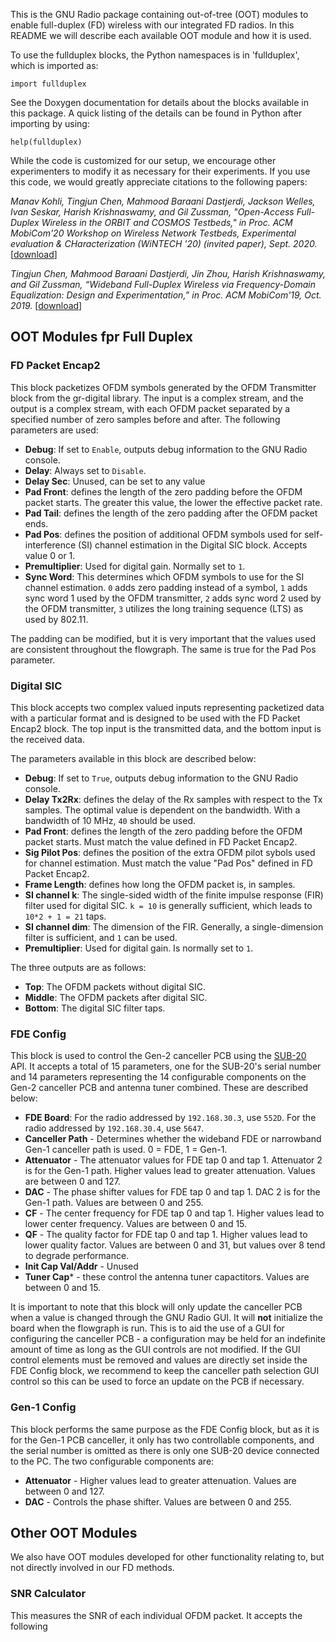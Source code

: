 This is the GNU Radio package containing out-of-tree (OOT) modules to enable full-duplex (FD) wireless with our integrated FD radios. In this README we will describe each available OOT module and how it is used. 

To use the fullduplex blocks, the Python namespaces is in 'fullduplex', which is imported as:

    import fullduplex

See the Doxygen documentation for details about the blocks available in this package. A quick listing of the details can be found in Python after importing by using:

    help(fullduplex)
    
While the code is customized for our setup, we encourage other experimenters to modify it as necessary for their experiments. If you use this code, we would greatly appreciate citations to  the following papers:

*Manav Kohli, Tingjun Chen, Mahmood Baraani Dastjerdi, Jackson Welles, Ivan Seskar, Harish Krishnaswamy, and Gil Zussman, "Open-Access Full-Duplex Wireless in the ORBIT and COSMOS Testbeds," in Proc. ACM MobiCom'20 Workshop on Wireless Network Testbeds, Experimental evaluation & CHaracterization (WiNTECH '20) (invited paper), Sept. 2020.* [[download](https://wimnet.ee.columbia.edu/wp-content/uploads/2020/08/wintech2020_orbit_cosmos_fullduplex_integration.pdf)]

*Tingjun Chen, Mahmood Baraani Dastjerdi, Jin Zhou, Harish Krishnaswamy, and Gil Zussman, “Wideband Full-Duplex Wireless via Frequency-Domain Equalization: Design and Experimentation,” in Proc. ACM MobiCom'19, Oct. 2019.* [[download](https://wimnet.ee.columbia.edu/wp-content/uploads/2018/12/FDE_MobiCom19.pdf)]

## OOT Modules fpr Full Duplex
### FD Packet Encap2 
This block packetizes OFDM symbols generated by the OFDM Transmitter block from the gr-digital library. The input is a complex stream, and the output is a complex stream, with each OFDM packet separated by a specified number of zero samples before and after. The following parameters are used:

* **Debug**: If set to `Enable`, outputs debug information to the GNU Radio console.
* **Delay**: Always set to `Disable`.
* **Delay Sec**: Unused, can be set to any value
* **Pad Front**: defines the length of the zero padding before the OFDM packet starts. The greater this value, the lower the effective packet rate.
* **Pad Tail**: defines the length of the zero padding after the OFDM packet ends.
* **Pad Pos**: defines the position of additional OFDM symbols used for self-interference (SI) channel estimation in the Digital SIC block. Accepts value 0 or 1. 
* **Premultiplier**: Used for digital gain. Normally set to `1`.
* **Sync Word**: This determines which OFDM symbols to use for the SI channel estimation. `0` adds zero padding instead of a symbol, `1` adds sync word 1 used by the OFDM transmitter, `2` adds sync word 2 used by the OFDM transmitter, `3` utilizes the long training sequence (LTS) as used by 802.11.

The padding can be modified, but it is very important that the values used are consistent throughout the flowgraph. The same is true for the Pad Pos parameter.

### Digital SIC
This block accepts two complex valued inputs representing packetized data with a particular format and is designed to be used with the FD Packet Encap2 block. The top input is the transmitted data, and the bottom input is the received data.

The parameters available in this block are described below:
* **Debug**: If set to `True`, outputs debug information to the GNU Radio console.
* **Delay Tx2Rx**: defines the delay of the Rx samples with respect to the Tx samples. The optimal value is dependent on the bandwidth. With a bandwidth of 10 MHz, `40` should be used.
* **Pad Front**: defines the length of the zero padding before the OFDM packet starts. Must match the value defined in FD Packet Encap2.
* **Sig Pilot Pos**: defines the position of the extra OFDM pilot sybols used for channel estimation. Must match the value "Pad Pos" defined in FD Packet Encap2.
* **Frame Length**: defines how long the OFDM packet is, in samples.
* **SI channel k**: The single-sided width of the finite impulse response (FIR) filter used for digital SIC. `k = 10` is generally sufficient, which leads to `10*2 + 1 = 21` taps.
* **SI channel dim**: The dimension of the FIR. Generally, a single-dimension filter is sufficient, and `1` can be used.
* **Premultiplier**: Used for digital gain. Is normally set to `1`.

The three outputs are as follows:
* **Top**: The OFDM packets without digital SIC.
* **Middle**: The OFDM packets after digital SIC.
* **Bottom**: The digital SIC filter taps. 

### FDE Config
This block is used to control the Gen-2 canceller PCB using the [SUB-20](http://www.xdimax.com/sub20/sub20.html) API. It accepts a total of 15 parameters, one for the SUB-20's serial number and 14 parameters representing the 14 configurable components on the Gen-2 canceller PCB and antenna tuner combined. These are described below:
* **FDE Board**: For the radio addressed by `192.168.30.3`, use `552D`. For the radio addressed by `192.168.30.4`, use `5647`.
* **Canceller Path** - Determines whether the wideband FDE or narrowband Gen-1 canceller path is used. 0 = FDE, 1 = Gen-1.
* **Attenuator** - The attenuator values for FDE tap 0 and tap 1. Attenuator 2 is for the Gen-1 path. Higher values lead to greater attenuation. Values are between 0 and 127.
* **DAC** - The phase shifter values for FDE tap 0 and tap 1. DAC 2 is for the Gen-1 path. Values are between 0 and 255.
* **CF** - The center frequency for FDE tap 0 and tap 1. Higher values lead to lower center frequency. Values are between 0 and 15.
* **QF** - The quality factor for FDE tap 0 and tap 1. Higher values lead to lower quality factor. Values are between 0 and 31, but values over 8 tend to degrade performance.
* **Init Cap Val/Addr** - Unused
* **Tuner Cap*** - these control the antenna tuner capactitors. Values are between 0 and 15.

It is important to note that this block will only update the canceller PCB when a value is changed through the GNU Radio GUI. It will **not** initialize the board when the flowgraph is run. This is to aid the use of a GUI for configuring the canceller PCB - a configuration may be held for an indefinite amount of time as long as the GUI controls are not modified. If the GUI control elements must be removed and values are directly set inside the FDE Config block, we recommend to keep the canceller path selection GUI control so this can be used to force an update on the PCB if necessary.

### Gen-1 Config
This block performs the same purpose as the FDE Config block, but as it is for the Gen-1 PCB canceller, it only has two controllable components, and the serial number is omitted as there is only one SUB-20 device connected to the PC. The two configurable components are:
* **Attenuator** - Higher values lead to greater attenuation. Values are between 0 and 127.
* **DAC** - Controls the phase shifter. Values are between 0 and 255.

## Other OOT Modules
We also have OOT modules developed for other functionality relating to, but not directly involved in our FD methods. 

### SNR Calculator
This measures the SNR of each individual OFDM packet. It accepts the following 
